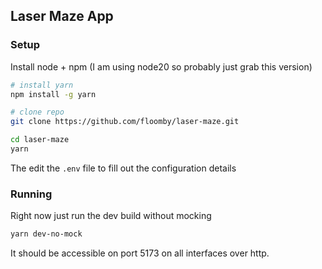 ## Laser Maze App

### Setup

Install node + npm (I am using node20 so probably just grab this version)

```bash
# install yarn
npm install -g yarn

# clone repo
git clone https://github.com/floomby/laser-maze.git

cd laser-maze
yarn
```

The edit the `.env` file to fill out the configuration details

### Running

Right now just run the dev build without mocking

```bash
yarn dev-no-mock
```

It should be accessible on port 5173 on all interfaces over http.
